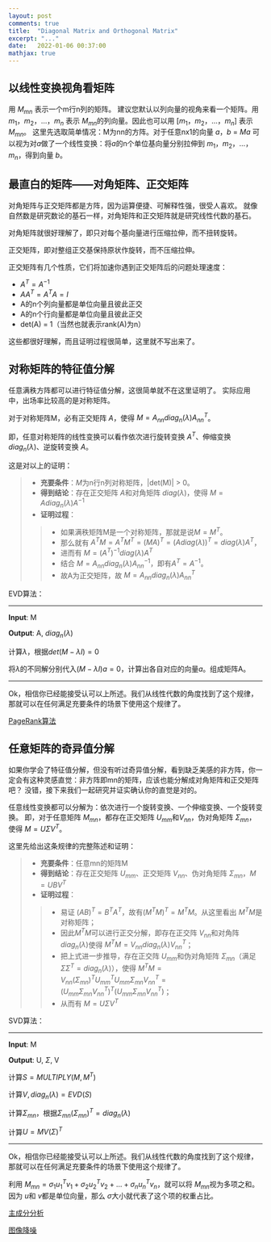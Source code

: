 ```yaml
---
layout: post
comments: true
title:  "Diagonal Matrix and Orthogonal Matrix"
excerpt: "..."
date:   2022-01-06 00:37:00
mathjax: true
---
```



## 以线性变换视角看矩阵

用 $M_{mn}$ 表示一个m行n列的矩阵。
建议您默认以列向量的视角来看一个矩阵。用 $m_1$，$m_2$，…，$m_n$ 表示 $M_{mn}$的列向量。因此也可以用 [$m_1$，$m_2$，…，$m_n$] 表示 $M_{mn}$。
这里先选取简单情况：M为nn的方阵。对于任意nx1的向量 $a$，$b$ = $Ma$ 可以视为对$a$做了一个线性变换：将$a$的n个单位基向量分别拉伸到 $m_1$，$m_2$，…，$m_n$，得到向量 $b$。


## 最直白的矩阵——对角矩阵、正交矩阵

对角矩阵与正交矩阵都是方阵，因为运算便捷、可解释性强，很受人喜欢。
就像自然数是研究数论的基石一样，对角矩阵和正交矩阵就是研究线性代数的基石。

对角矩阵就很好理解了，即只对每个基向量进行压缩拉伸，而不扭转旋转。

正交矩阵，即对整组正交基保持原状作旋转，而不压缩拉伸。

正交矩阵有几个性质，它们将加速你遇到正交矩阵后的问题处理速度：
- $A^T = A^{-1}$
- $AA^T = A^TA = I$
- A的n个列向量都是单位向量且彼此正交
- A的n个行向量都是单位向量且彼此正交
- det(A) = 1（当然也就表示rank(A)为n）

这些都很好理解，而且证明过程很简单，这里就不写出来了。


## 对称矩阵的特征值分解

任意满秩方阵都可以进行特征值分解，这很简单就不在这里证明了。
实际应用中，出场率比较高的是对称矩阵。

对于对称矩阵M，必有正交矩阵 $A$，使得 $M=A_{nn}diag_{n}(\lambda)A_{nn}^{T}$。

即，任意对称矩阵的线性变换可以看作依次进行旋转变换 $A^{T}$、伸缩变换 $diag_{n}(\lambda)$、逆旋转变换 $A$。

这是对以上的证明：
> + **充要条件**：$M$为n行n列对称矩阵，|det(M)| > 0。
> + **得到结论**：存在正交矩阵 $A$和对角矩阵 $diag(\lambda)$，使得 $M=Adiag_{n}(\lambda)A^{-1}$
> + **证明过程**：
>> + 如果满秩矩阵M是一个对称矩阵，那就是说$M=M^{T}$。
>> + 那么就有 $A^{T}M = A^{T}M^{T} = (MA)^{T} = (Adiag(\lambda))^{T} = diag(\lambda)A^{T}$，
>> + 进而有 $M = (A^{T})^{-1}diag(\lambda)A^{T}$
>> + 结合 $M=A_{nn}diag_{n}(\lambda)A_{nn}^{-1}$，即有$A^{T} = A^{-1}$。
>> + 故A为正交矩阵，故 $M=A_{nn}diag_{n}(\lambda)A_{nn}^{T}$

EVD算法：

---

**Input**: M

**Output**: A, $diag_{n}(\lambda)$

计算$\lambda$，根据$det(M-\lambda I) = 0$


将$\lambda$的不同解分别代入$(M-\lambda I)a = 0$，计算出各自对应的向量$a$。组成矩阵A。

---

Ok，相信你已经能接受认可以上所述。我们从线性代数的角度找到了这个规律，那就可以在任何满足充要条件的场景下使用这个规律了。


[PageRank算法](https://zh.wikipedia.org/wiki/PageRank)


## 任意矩阵的奇异值分解

如果你学会了特征值分解，但没有听过奇异值分解，看到缺乏美感的非方阵，你一定会有这种灵感直觉：非方阵即mn的矩阵，应该也能分解成对角矩阵和正交矩阵吧？ 
没错，接下来我们一起研究并证实确认你的直觉是对的。

任意线性变换都可以分解为：依次进行一个旋转变换、一个伸缩变换、一个旋转变换。
即，对于任意矩阵 $M_{mn}$，都存在正交矩阵 $U_{mm}$和$V_{nn}$，伪对角矩阵 $\Sigma_{mn}$，使得 $M=U \Sigma V^{T}$。

这里先给出这条规律的完整陈述和证明：
> + **充要条件**：任意mn的矩阵M
> + **得到结论**：存在正交矩阵 $U_{mm}$、正交矩阵 $V_{nn}$、伪对角矩阵 $\Sigma_{mn}$，$M=UBV^{T}$
> + **证明过程**：
>> + 易证 $(AB)^{T} = B^{T} A^{T}$，故有$(M^{T}M)^{T} = M^{T}M$。从这里看出 $M^{T}M$是对称矩阵；
>> + 因此$M^{T}M$可以进行正交分解，即存在正交阵 $V_{nn}$和对角阵 $diag_{n}(\lambda)$使得 $M^{T}M = V_{nn} diag_{n}(\lambda) V_{nn}^{T}$；
>> + 把上式进一步推导，存在正交阵 $U_{mm}$和伪对角矩阵 $\Sigma_{mn}$（满足$\Sigma \Sigma^{T} = diag_{n}(\lambda)$），使得 $M^{T}M = V_{nn} (\Sigma_{mn})^{T} U_{mm}^{T} U_{mm} \Sigma_{mn} V_{nn}^{T} = (U_{mm} \Sigma_{mn} V_{nn}^{T})^{T} (U_{mm} \Sigma_{mn} V_{nn}^{T})$；
>> + 从而有 $M=U \Sigma V^{T}$

SVD算法：

---

**Input**: M

**Output**: U, $\Sigma$, V

计算$S = MULTIPLY(M, M^{T})$

计算$V,diag_{n}(\lambda) = EVD(S)$

计算$\Sigma_{mn}$，根据$\Sigma_{mn} (\Sigma_{mn})^{T} = diag_{n}(\lambda)$

计算$U = MV(\Sigma)^{T}$

---

Ok，相信你已经能接受认可以上所述。我们从线性代数的角度找到了这个规律，那就可以在任何满足充要条件的场景下使用这个规律了。

利用 $M_{mn} = \sigma_{1} u_{1}^{T}v_{1} + \sigma_{2} u_{2}^{T}v_{2} + ... + \sigma_{n} u_{n}^{T}v_{n}$，就可以将 $M_{mn}$视为多项之和。因为 $u$和 $v$都是单位向量，那么 $\sigma$大小就代表了这个项的权重占比。

[主成分分析](https://zh.wikipedia.org/zh-hans/%E4%B8%BB%E6%88%90%E5%88%86%E5%88%86%E6%9E%90)

[图像降噪](https://ieeexplore.ieee.org/abstract/document/7067415/)